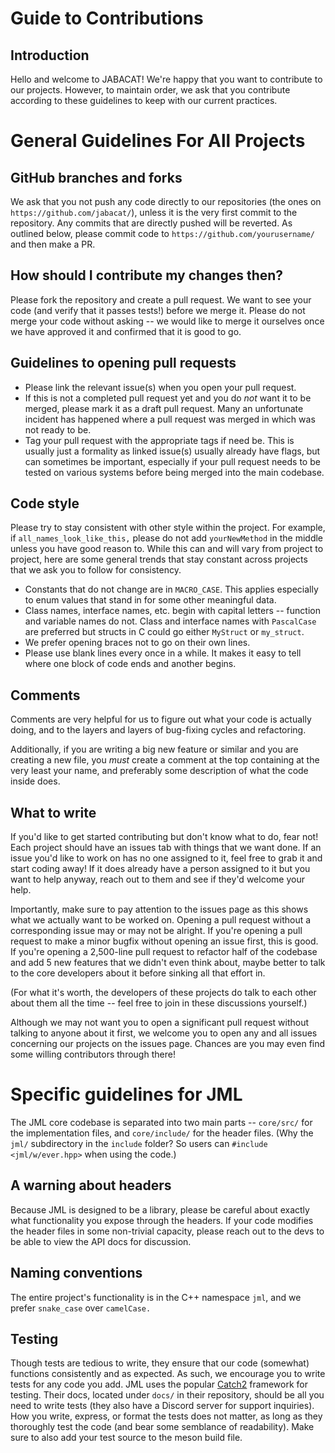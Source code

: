 # Guide to Contributions

## Introduction

Hello and welcome to JABACAT! We're happy that you want to contribute to our
projects. However, to maintain order, we ask that you contribute according to
these guidelines to keep with our current practices.

# General Guidelines For All Projects

## GitHub branches and forks

We ask that you not push any code directly to our repositories (the ones on
`https://github.com/jabacat/`), unless it is the very first commit to the
repository. Any commits that are directly pushed will be reverted. As outlined
below, please commit code to `https://github.com/yourusername/` and then make
a PR.

## How should I contribute my changes then?

Please fork the repository and create a pull request. We want to see your code
(and verify that it passes tests!) before we merge it. Please do not merge your
code without asking -- we would like to merge it ourselves once we have approved
it and confirmed that it is good to go.

## Guidelines to opening pull requests

- Please link the relevant issue(s) when you open your pull request.
- If this is not a completed pull request yet and you do *not* want it to be
merged, please mark it as a draft pull request. Many an unfortunate incident has
happened where a pull request was merged in which was not ready to be.
- Tag your pull request with the appropriate tags if need be. This is usually
just a formality as linked issue(s) usually already have flags, but can
sometimes be important, especially if your pull request needs to be tested on
various systems before being merged into the main codebase.

## Code style

Please try to stay consistent with other style within the project. For example,
if `all_names_look_like_this,` please do not add `yourNewMethod` in the middle
unless you have good reason to. While this can and will vary from project to
project, here are some general trends that stay constant across projects that we
ask you to follow for consistency.
- Constants that do not change are in `MACRO_CASE`. This applies especially to
enum values that stand in for some other meaningful data.
- Class names, interface names, etc. begin with capital letters -- function and
variable names do not. Class and interface names with `PascalCase` are preferred
but structs in C could go either `MyStruct` or `my_struct`.
- We prefer opening braces not to go on their own lines.
- Please use blank lines every once in a while. It makes it easy to tell where
one block of code ends and another begins.

## Comments

Comments are very helpful for us to figure out what your code is actually doing,
and to the layers and layers of bug-fixing cycles and refactoring.

Additionally, if you are writing a big new feature or similar and you are
creating a new file, you *must* create a comment at the top containing at the
very least your name, and preferably some description of what the code inside
does.

## What to write
If you'd like to get started contributing but don't know what to do, fear not!
Each project should have an issues tab with things that we want done. If an
issue you'd like to work on has no one assigned to it, feel free to grab it and
start coding away! If it does already have a person assigned to it but you want
to help anyway, reach out to them and see if they'd welcome your help.

Importantly, make sure to pay attention to the issues page as this shows what we
actually want to be worked on. Opening a pull request without a corresponding
issue may or may not be alright. If you're opening a pull request to make a
minor bugfix without opening an issue first, this is good. If you're opening a
2,500-line pull request to refactor half of the codebase and add 5 new features
that we didn't even think about, maybe better to talk to the core developers
about it before sinking all that effort in.

(For what it's worth, the developers of these projects do talk to each other
about them all the time -- feel free to join in these discussions yourself.)

Although we may not want you to open a significant pull request without talking
to anyone about it first, we welcome you to open any and all issues concerning
our projects on the issues page. Chances are you may even find some willing
contributors through there!

# Specific guidelines for JML

The JML core codebase is separated into two main parts -- `core/src/` for the
implementation files, and `core/include/` for the header files. (Why the `jml/`
subdirectory in the `include` folder? So users can `#include <jml/w/ever.hpp>`
when using the code.)

## A warning about headers

Because JML is designed to be a library, please be careful about exactly what
functionality you expose through the headers. If your code modifies the header
files in some non-trivial capacity, please reach out to the devs to be able to
view the API docs for discussion.

## Naming conventions

The entire project's functionality is in the C++ namespace `jml`, and we prefer
`snake_case` over `camelCase.`

## Testing
Though tests are tedious to write, they ensure that our code (somewhat)
functions consistently and as expected. As such, we encourage you to write
tests for any code you add. JML uses the popular
[Catch2](https://github.com/catchorg/Catch2) framework for testing. Their docs,
located under `docs/` in their repository, should be all you need to write
tests (they also have a Discord server for support inquiries). How you write,
express, or format the tests does not matter, as long as they thoroughly test
the code (and bear some semblance of readability). Make sure to also add your
test source to the meson build file.
